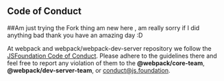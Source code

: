 ## Code of Conduct
##Am just trying the Fork thing am new here , am really sorry if I did anything bad thank you have an amazing day :D

At webpack and webpack/webpack-dev-server repository we follow the [JSFoundation Code of Conduct][1].
Please adhere to the guidelines there and feel free to report any violation of them to the **@webpack/core-team**,
**@webpack/dev-server-team**, or <conduct@js.foundation>.

[1]: https://github.com/openjs-foundation/code-and-learn/blob/main/CODE_OF_CONDUCT.md
